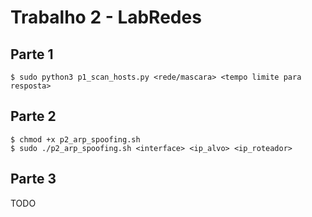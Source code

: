 # Trabalho 2 - LabRedes

## Parte 1

	$ sudo python3 p1_scan_hosts.py <rede/mascara> <tempo limite para resposta>

## Parte 2

	$ chmod +x p2_arp_spoofing.sh
	$ sudo ./p2_arp_spoofing.sh <interface> <ip_alvo> <ip_roteador>

## Parte 3

TODO
